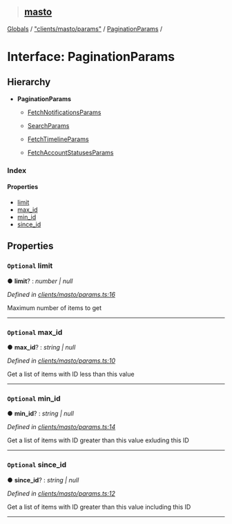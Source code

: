 > ## [masto](../README.md)

[Globals](../globals.md) / ["clients/masto/params"](../modules/_clients_masto_params_.md) / [PaginationParams](_clients_masto_params_.paginationparams.md) /

# Interface: PaginationParams

## Hierarchy

* **PaginationParams**

  * [FetchNotificationsParams](_clients_masto_params_.fetchnotificationsparams.md)

  * [SearchParams](_clients_masto_params_.searchparams.md)

  * [FetchTimelineParams](_clients_masto_params_.fetchtimelineparams.md)

  * [FetchAccountStatusesParams](_clients_masto_params_.fetchaccountstatusesparams.md)

### Index

#### Properties

* [limit](_clients_masto_params_.paginationparams.md#optional-limit)
* [max_id](_clients_masto_params_.paginationparams.md#optional-max_id)
* [min_id](_clients_masto_params_.paginationparams.md#optional-min_id)
* [since_id](_clients_masto_params_.paginationparams.md#optional-since_id)

## Properties

### `Optional` limit

● **limit**? : *number | null*

*Defined in [clients/masto/params.ts:16](https://github.com/neet/masto.js/blob/635a2aa/src/clients/masto/params.ts#L16)*

Maximum number of items to get

___

### `Optional` max_id

● **max_id**? : *string | null*

*Defined in [clients/masto/params.ts:10](https://github.com/neet/masto.js/blob/635a2aa/src/clients/masto/params.ts#L10)*

Get a list of items with ID less than this value

___

### `Optional` min_id

● **min_id**? : *string | null*

*Defined in [clients/masto/params.ts:14](https://github.com/neet/masto.js/blob/635a2aa/src/clients/masto/params.ts#L14)*

Get a list of items with ID greater than this value exluding this ID

___

### `Optional` since_id

● **since_id**? : *string | null*

*Defined in [clients/masto/params.ts:12](https://github.com/neet/masto.js/blob/635a2aa/src/clients/masto/params.ts#L12)*

Get a list of items with ID greater than this value including this ID

___